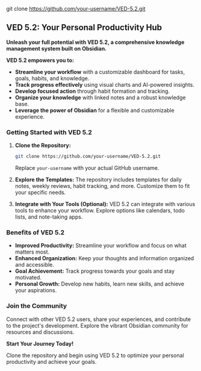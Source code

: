 git clone https://github.com/your-username/VED-5.2.git
## VED 5.2: Your Personal Productivity Hub

**Unleash your full potential with VED 5.2, a comprehensive knowledge management system built on Obsidian.**

**VED 5.2 empowers you to:**

* **Streamline your workflow** with a customizable dashboard for tasks, goals, habits, and knowledge.
* **Track progress effectively** using visual charts and AI-powered insights.
* **Develop focused action** through habit formation and tracking.
* **Organize your knowledge** with linked notes and a robust knowledge base.
* **Leverage the power of Obsidian** for a flexible and customizable experience.

### Getting Started with VED 5.2

1. **Clone the Repository:**
   ```bash
   git clone https://github.com/your-username/VED-5.2.git
   ```
   Replace `your-username` with your actual GitHub username.

2. **Explore the Templates:**
   The repository includes templates for daily notes, weekly reviews, habit tracking, and more. Customize them to fit your specific needs.

3. **Integrate with Your Tools (Optional):**
   VED 5.2 can integrate with various tools to enhance your workflow. Explore options like calendars, todo lists, and note-taking apps.

### Benefits of VED 5.2

* **Improved Productivity:** Streamline your workflow and focus on what matters most.
* **Enhanced Organization:** Keep your thoughts and information organized and accessible.
* **Goal Achievement:** Track progress towards your goals and stay motivated.
* **Personal Growth:** Develop new habits, learn new skills, and achieve your aspirations.

### Join the Community

Connect with other VED 5.2 users, share your experiences, and contribute to the project's development. Explore the vibrant Obsidian community for resources and discussions.

**Start Your Journey Today!**

Clone the repository and begin using VED 5.2 to optimize your personal productivity and achieve your goals. 
